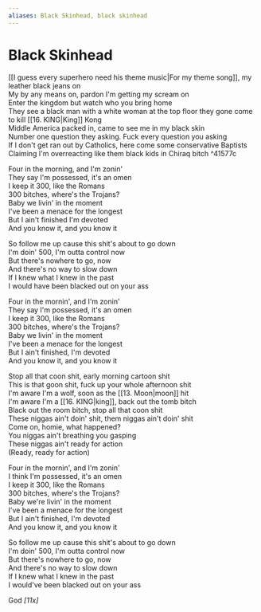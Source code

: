 ```yaml
---
aliases: Black Skinhead, black skinhead
---
```


# Black Skinhead

[[I guess every superhero need his theme music|For my theme song]], my leather black jeans on  
My by any means on, pardon I'm getting my scream on  
Enter the kingdom but watch who you bring home  
They see a black man with a white woman at the top floor they gone come to kill [[16. KING|King]] Kong  
Middle America packed in, came to see me in my black skin  
Number one question they asking. Fuck every question you asking  
If I don't get ran out by Catholics, here come some conservative Baptists  
Claiming I'm overreacting like them black kids in Chiraq bitch   ^41577c

Four in the morning, and I'm zonin'  
They say I'm possessed, it's an omen  
I keep it 300, like the Romans  
300 bitches, where's the Trojans?  
Baby we livin' in the moment  
I've been a menace for the longest  
But I ain't finished I'm devoted  
And you know it, and you know it  

So follow me up cause this shit's about to go down  
I'm doin' 500, I'm outta control now  
But there's nowhere to go, now  
And there's no way to slow down  
If I knew what I knew in the past  
I would have been blacked out on your ass  

Four in the mornin', and I'm zonin'  
They say I'm possessed, it's an omen  
I keep it 300, like the Romans  
300 bitches, where's the Trojans?  
Baby we livin' in the moment  
I've been a menace for the longest  
But I ain't finished, I'm devoted  
And you know it, and you know it  

Stop all that coon shit, early morning cartoon shit  
This is that goon shit, fuck up your whole afternoon shit  
I'm aware I'm a wolf, soon as the [[13. Moon|moon]] hit  
I'm aware I'm a [[16. KING|king]], back out the tomb bitch  
Black out the room bitch, stop all that coon shit  
These niggas ain't doin' shit, them niggas ain't doin' shit  
Come on, homie, what happened?  
You niggas ain't breathing you gasping  
These niggas ain't ready for action  
(Ready, ready for action)  

Four in the mornin', and I'm zonin'  
I think I'm possessed, it's an omen  
I keep it 300, like the Romans  
300 bitches, where's the Trojans?  
Baby we're livin' in the moment  
I've been a menace for the longest  
But I ain't finished, I'm devoted  
And you know it, and you know it  

So follow me up cause this shit's about to go down  
I'm doin' 500, I'm outta control now  
But there's nowhere to go, now  
And there's no way to slow down  
If I knew what I knew in the past  
I would've been blacked out on your ass  

God _[11x]_
